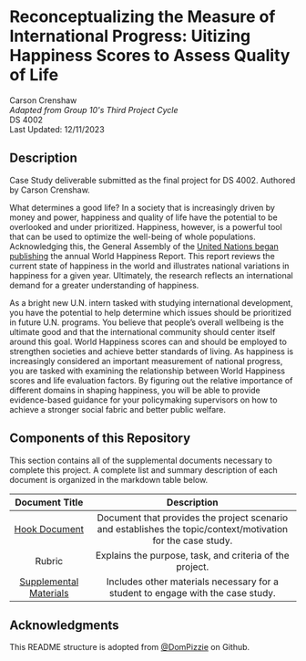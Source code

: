 # Reconceptualizing the Measure of International Progress: Uitizing Happiness Scores to Assess Quality of Life
Carson Crenshaw <br />
_Adapted from Group 10's Third Project Cycle_ <br />
DS 4002 <br />
Last Updated: 12/11/2023

## Description
Case Study deliverable submitted as the final project for DS 4002. Authored by Carson Crenshaw. 

What determines a good life? In a society that is increasingly driven by money and power, happiness and quality of life have the potential to be overlooked and under prioritized. Happiness, however, is a powerful tool that can be used to optimize the well-being of whole populations. Acknowledging this, the General Assembly of the [United Nations began publishing](https://worldhappiness.report/ed/2022/foreword/) the annual World Happiness Report. This report reviews the current state of happiness in the world and illustrates national variations in happiness for a given year. Ultimately, the research reflects an international demand for a greater understanding of happiness. 

As a bright new U.N. intern tasked with studying international development, you have the potential to help determine which issues should be prioritized in future U.N. programs. You believe that people’s overall wellbeing is the ultimate good and that the international community should center itself around this goal. World Happiness scores can and should be employed to strengthen societies and achieve better standards of living. As happiness is increasingly considered an important measurement of national progress, you are tasked with examining the relationship between World Happiness scores and life evaluation factors. By figuring out the relative importance of different domains in shaping happiness, you will be able to provide evidence-based guidance for your policymaking supervisors on how to achieve a stronger social fabric and better public welfare. 

## Components of this Repository

This section contains all of the supplemental documents necessary to complete this project. A complete list and summary description of each document is organized in the markdown table below.

| 	Document Title	 | 	Description	 | 
| 	:-----:	 | 	:-----:	 |
| 	[Hook Document](https://github.com/C-Crenshaw/CaseStudy_DS4002/blob/720e76bc67174c528792d58f29355dc2f81b17c0/Hook%20Document.pdf)	| Document that provides the project scenario and establishes the topic/context/motivation for the case study.	| 
| 	Rubric	| Explains the purpose, task, and criteria of the project. |
| 	[Supplemental Materials](https://github.com/C-Crenshaw/CaseStudy_DS4002/tree/0c9143dbfc509f4925b87733af91ed64fdadd62b/OTHER%20MATERIALS)	| Includes other materials necessary for a student to engage with the case study.	|

## Acknowledgments
This README structure is adopted from [@DomPizzie](https://gist.github.com/DomPizzie) on Github. 
